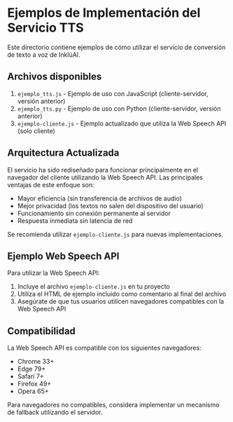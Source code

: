 # Ejemplos de Implementación del Servicio TTS

Este directorio contiene ejemplos de cómo utilizar el servicio de conversión de texto a voz de InklúAI.

## Archivos disponibles

1. `ejemplo_tts.js` - Ejemplo de uso con JavaScript (cliente-servidor, versión anterior)
2. `ejemplo_tts.py` - Ejemplo de uso con Python (cliente-servidor, versión anterior)
3. `ejemplo-cliente.js` - Ejemplo actualizado que utiliza la Web Speech API (solo cliente)

## Arquitectura Actualizada

El servicio ha sido rediseñado para funcionar principalmente en el navegador del cliente utilizando la Web Speech API. Las principales ventajas de este enfoque son:

- Mayor eficiencia (sin transferencia de archivos de audio)
- Mejor privacidad (los textos no salen del dispositivo del usuario)
- Funcionamiento sin conexión permanente al servidor
- Respuesta inmediata sin latencia de red

Se recomienda utilizar `ejemplo-cliente.js` para nuevas implementaciones.

## Ejemplo Web Speech API

Para utilizar la Web Speech API:

1. Incluye el archivo `ejemplo-cliente.js` en tu proyecto
2. Utiliza el HTML de ejemplo incluido como comentario al final del archivo
3. Asegúrate de que tus usuarios utilicen navegadores compatibles con la Web Speech API

## Compatibilidad

La Web Speech API es compatible con los siguientes navegadores:

- Chrome 33+
- Edge 79+
- Safari 7+
- Firefox 49+
- Opera 65+

Para navegadores no compatibles, considera implementar un mecanismo de fallback utilizando el servidor.
